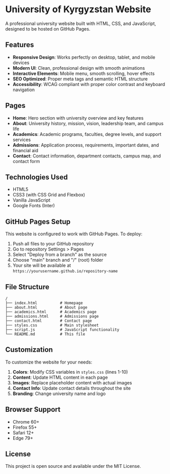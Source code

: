 # University of Kyrgyzstan Website

A professional university website built with HTML, CSS, and JavaScript, designed to be hosted on GitHub Pages.

## Features

- **Responsive Design**: Works perfectly on desktop, tablet, and mobile devices
- **Modern UI**: Clean, professional design with smooth animations
- **Interactive Elements**: Mobile menu, smooth scrolling, hover effects
- **SEO Optimized**: Proper meta tags and semantic HTML structure
- **Accessibility**: WCAG compliant with proper color contrast and keyboard navigation

## Pages

- **Home**: Hero section with university overview and key features
- **About**: University history, mission, vision, leadership team, and campus life
- **Academics**: Academic programs, faculties, degree levels, and support services
- **Admissions**: Application process, requirements, important dates, and financial aid
- **Contact**: Contact information, department contacts, campus map, and contact form

## Technologies Used

- HTML5
- CSS3 (with CSS Grid and Flexbox)
- Vanilla JavaScript
- Google Fonts (Inter)

## GitHub Pages Setup

This website is configured to work with GitHub Pages. To deploy:

1. Push all files to your GitHub repository
2. Go to repository Settings > Pages
3. Select "Deploy from a branch" as the source
4. Choose "main" branch and "/" (root) folder
5. Your site will be available at `https://yourusername.github.io/repository-name`

## File Structure

```
/
├── index.html          # Homepage
├── about.html          # About page
├── academics.html      # Academics page
├── admissions.html     # Admissions page
├── contact.html        # Contact page
├── styles.css          # Main stylesheet
├── script.js           # JavaScript functionality
└── README.md           # This file
```

## Customization

To customize the website for your needs:

1. **Colors**: Modify CSS variables in `styles.css` (lines 1-10)
2. **Content**: Update HTML content in each page
3. **Images**: Replace placeholder content with actual images
4. **Contact Info**: Update contact details throughout the site
5. **Branding**: Change university name and logo

## Browser Support

- Chrome 60+
- Firefox 55+
- Safari 12+
- Edge 79+

## License

This project is open source and available under the MIT License.